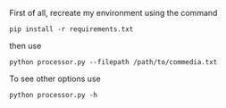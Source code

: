 First of all, recreate my environment using the command 

```
pip install -r requirements.txt
```

then use

```
python processor.py --filepath /path/to/commedia.txt
```

To see other options use

```
python processor.py -h
```
